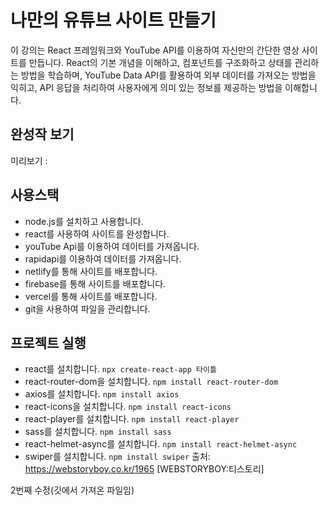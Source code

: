 # 나만의 유튜브 사이트 만들기

이 강의는 React 프레임워크와 YouTube API를 이용하여 자신만의 간단한 영상 사이트를 만듭니다. React의 기본 개념을 이해하고, 컴포넌트를 구조화하고 상태를 관리하는 방법을 학습하며, 
YouTube Data API를 활용하여 외부 데이터를 가져오는 방법을 익히고, API 응답을 처리하여 사용자에게 의미 있는 정보를 제공하는 방법을 이해합니다.

## 완성작 보기
미리보기 : 

## 사용스택
- node.js를 설치하고 사용합니다. 
- react를 사용하여 사이트를 완성합니다. 
- youTube Api를 이용하여 데이터를 가져옵니다.
- rapidapi를 이용하여 데이터를 가져옵니다.
- netlify를 통해 사이트를 배포합니다.
- firebase를 통해 사이트를 배포합니다.
- vercel를 통해 사이트를 배포합니다.
- git을 사용하여 파일을 관리합니다.

## 프로젝트 실행
- react를 설치합니다. `npx create-react-app 타이틀`
- react-router-dom을 설치합니다. `npm install react-router-dom`
- axios를 설치합니다. `npm install axios`
- react-icons을 설치합니다. `npm install react-icons`
- react-player를 설치합니다. `npm install react-player`
- sass를 설치합니다. `npm install sass`
- react-helmet-async를 설치합니다. `npm install react-helmet-async`
- swiper를 설치합니다. `npm install swiper`
출처: https://webstoryboy.co.kr/1965 [WEBSTORYBOY:티스토리]


2번째 수정(깃에서 가져온 파일임)